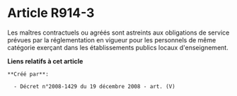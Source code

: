 # Article R914-3

Les maîtres contractuels ou agréés sont astreints aux obligations de service  prévues par la réglementation en vigueur pour
les personnels de même catégorie  exerçant dans les établissements publics locaux d'enseignement.

**Liens relatifs à cet article**

	**Créé par**:

	  - Décret n°2008-1429 du 19 décembre 2008 - art. (V)
